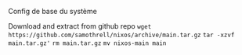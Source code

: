 Config de base du système

Download and extract from github repo
`wget https://github.com/samothrell/nixos/archive/main.tar.gz`
`tar -xzvf main.tar.gz'`
`rm main.tar.gz`
`mv nixos-main main`
